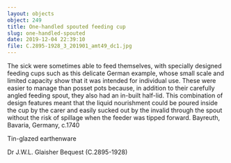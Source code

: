 ```yaml
---
layout: objects
object: 249
title: One-handled spouted feeding cup
slug: one-handled-spouted
date: 2019-12-04 22:39:10
file: C.2895-1928_3_201901_amt49_dc1.jpg
---
```

The sick were sometimes able to feed themselves, with specially designed feeding cups such as this delicate German example, whose small scale and limited capacity show that it was intended for individual use.  These were easier to manage than posset pots  because, in addition to their carefully angled feeding spout, they also had an in-built half-lid. This combination of design features meant that the liquid nourishment could be poured inside the cup by the carer and easily sucked out by the invalid through the spout without the risk of spillage when the feeder was tipped forward.  Bayreuth, Bavaria, Germany, c.1740

Tin-glazed earthenware  

Dr J.W.L. Glaisher Bequest (C.2895-1928)
